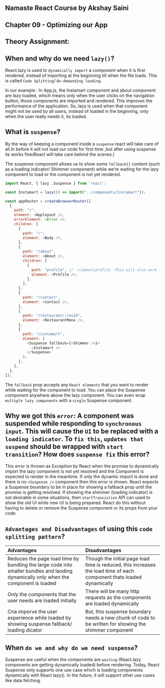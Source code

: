 ## Namaste React Course by Akshay Saini
## Chapter 09 - Optimizing our App
## Theory Assignment: 

## When and why do we need `lazy()`?

  React.lazy is used to `dynamically import` a component when it is first rendered, instead of importing at the beginning till when the file loads. This is called `Code Splitting`/ `On-demanding loading`. 

  In our example : In App.js, the Instamart component and about component are lazy loaded, which means only when the user clicks on the navigation button, those components are imported and rendered. This improves the performance of the application. So, lazy is used when that component might not be used by all users, instead of loaded in the beginning, only when the user really needs it, its loaded.

## What is `suspense`?

   By the way of keeping a component inside a `suspense` react will take care of all.In before it will not load our code for first time ,but after using suspense its works fine(React will take care behind the scenes.)

   The suspense component allows us to show some `fallback{}` content (such as a loading indicator/ Shimmer component) while we’re waiting for the lazy component to load or the component is not yet rendered. 
   
```javascript Eg:
import React, { lazy ,Suspense } from 'react';

const Instamart = lazy(() => import("../components/Instamart"));

const appRouter = createBrowserRouter([
  {
    path: "/",
    element: <Applayout />,
    errorElement: <Error />,
    children: [
      {
        path: "/",
        element: <Body />,
      },
      {
        path: "/about",
        element: <About />,
        children: [
          {
            path: "profile", // ->/about/profile -This will also work -> If we given Like this - ParentPath/{path}
            element: <Profile />,
          },
        ],
      },
      {
        path: "/contact",
        element: <Contact />,
      },
      {
        path: "/restaurant/:resId",
        element: <RestaurantMenu />,
      },
      {
        path: "/instamart",
        element: (
          <Suspense fallback={<Shimmer />}>
            <Instamart />
          </Suspense>
        ),
      },
    ],
  },
]);

```

The `fallback` prop accepts any `React elements` that you want to render while waiting for the component to load. You can place the Suspense component anywhere above the lazy component. You can even wrap `multiple lazy components` with a `single` Suspense component.

## Why we got this `error`: A component was suspended while responding to `synchronous input`. This will cause the `UI` to be replaced with a `loading indicator`. To `fix this`, `updates that suspend` should be wrapped with `start transition`? How does `suspense fix` this error?

This error is thrown as Exception by React when the promise to dynamically import the lazy component is not yet resolved and the Component is expected to render in the meantime. If only the dynamic import is done and there is no `<Suspense />` component then this error is shown. React expects a Suspense boundary to be in place for showing a fallback prop until the promise is getting resolved. If showing the shimmer (loading indicator) is not desirable in some situations, then `startTransistion` API can used to show the old UI while new UI is being prepared. React do this without having to delete or remove the Suspense component or its props from your code.

## `Advantages and Disadvantages` of using this `code splitting pattern`?

| Advantages  | Disadvantages |
| :---------- | :----------   |
| Reduces the page load time by bundling the large code into smaller bundles and laoding dynamically only when the component is loaded | Though the initial page load time is reduced, this increases the load time of each component thats loaded dynamically |
| Only the components that the user needs are loaded initially | There will be many http requests as the components are loaded dynamically |
| Cna imporve the user experience while loaded by showing suspense fallback/ loading dicator | But, this suspense boundary needs a new chunk of code to be written for showing the shimmer component |

## When `do we and why do we need suspense`?

Suspense are useful when the components are `waiting` (React.lazy components are getting dynamically loaded) before rendering. Today, React Suspense only supports one use case which is loading components dynamically with React lazy(). In the future, it will support other use cases like data fetching.
